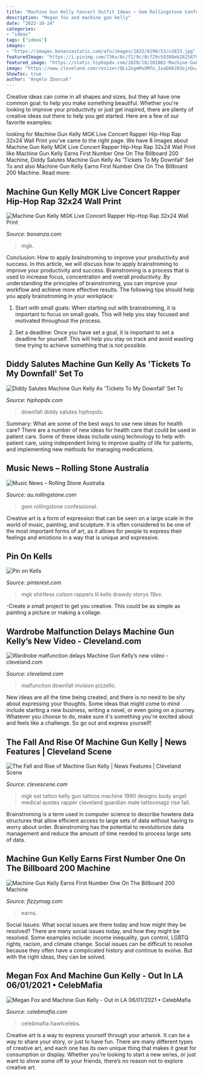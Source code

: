 ```yaml
---
title: "Machine Gun Kelly Concert Outfit Ideas ~ Gem Rollingstone Confessional"
description: "Megan fox and machine gun kelly"
date: "2022-10-24"
categories:
- "ideas"
tags: ["ideas"]
images:
- "https://images.bonanzastatic.com/afu/images/1832/8290/53/v2833.jpg"
featuredImage: "https://i.pinimg.com/736x/8c/f2/9c/8cf29c59388eb28258793692ce981dbe.jpg"
featured_image: "https://static.hiphopdx.com/2020/10/201002-Machine-Gun-Kelly.jpg"
image: "https://www.cleveland.com/resizer/QLsZogmMuSMfo_IxaDX6J03ojnQ=/450x0/smart/cloudfront-us-east-1.images.arcpublishing.com/advancelocal/LO4XUIMSOBAWFNTVUP7VIVGZRA.jpg"
ShowToc: true
author: "Angelo Zboncak"
---
```



Creative ideas can come in all shapes and sizes, but they all have one common goal: to help you make something beautiful. Whether you're looking to improve your productivity or just get inspired, there are plenty of creative ideas out there to help you get started. Here are a few of our favorite examples: 

	

		
looking for Machine Gun Kelly MGK Live Concert Rapper Hip-Hop Rap 32x24 Wall Print you've came to the right page. We have 8 Images about Machine Gun Kelly MGK Live Concert Rapper Hip-Hop Rap 32x24 Wall Print like Machine Gun Kelly Earns First Number One On The Billboard 200 Machine, Diddy Salutes Machine Gun Kelly As &#039;Tickets To My Downfall&#039; Set To and also Machine Gun Kelly Earns First Number One On The Billboard 200 Machine. Read more:
		
    
## Machine Gun Kelly MGK Live Concert Rapper Hip-Hop Rap 32x24 Wall Print

<img loading=lazy src="https://images.bonanzastatic.com/afu/images/1832/8290/53/v2833.jpg" onerror="this.onerror=null;this.src='https://tse2.mm.bing.net/th?id=OIP.GKHxv5f1meuPGkFrXoTh0gHaFj&amp;pid=15.1';" alt="Machine Gun Kelly MGK Live Concert Rapper Hip-Hop Rap 32x24 Wall Print">

_Source: bonanza.com_

>mgk. 

	

Conclusion: How to apply brainstroming to improve your productivity and success.
In this article, we will discuss how to apply brainstroming to improve your productivity and success. Brainstroming is a process that is used to increase focus, concentration and overall productivity. By understanding the principles of brainstroming, you can improve your workflow and achieve more effective results. The following tips should help you apply brainstroming in your workplace: 
1) Start with small goals: When starting out with brainstroming, it is important to focus on small goals. This will help you stay focused and motivated throughout the process. 

2) Set a deadline: Once you have set a goal, it is important to set a deadline for yourself. This will help you stay on track and avoid wasting time trying to achieve something that is not possible.

    
## Diddy Salutes Machine Gun Kelly As &#039;Tickets To My Downfall&#039; Set To

<img loading=lazy src="https://static.hiphopdx.com/2020/10/201002-Machine-Gun-Kelly.jpg" onerror="this.onerror=null;this.src='https://tse3.mm.bing.net/th?id=OIP.6A48LRULTEod78_OZJYOXgHaEK&amp;pid=15.1';" alt="Diddy Salutes Machine Gun Kelly As &#039;Tickets To My Downfall&#039; Set To">

_Source: hiphopdx.com_

>downfall diddy salutes hiphopdx. 

	

Summary: What are some of the best ways to use new ideas for health care?
There are a number of new ideas for health care that could be used in patient care. Some of these ideas include using technology to help with patient care, using independent living to improve quality of life for patients, and implementing new methods for managing medications.

    
## Music News – Rolling Stone Australia

<img loading=lazy src="https://au.rollingstone.com/wp-content/uploads/2021/05/gem-1200x800-1.jpg" onerror="this.onerror=null;this.src='https://tse1.mm.bing.net/th?id=OIP.u_Ulxla1k0FUV29CLHR6QAHaE8&amp;pid=15.1';" alt="Music News – Rolling Stone Australia">

_Source: au.rollingstone.com_

>gem rollingstone confessional. 

	

Creative art is a form of expression that can be seen on a large scale in the world of music, painting, and sculpture. It is often considered to be one of the most important forms of art, as it allows for people to express their feelings and emotions in a way that is unique and expressive.

    
## Pin On Kells

<img loading=lazy src="https://i.pinimg.com/736x/8c/f2/9c/8cf29c59388eb28258793692ce981dbe.jpg" onerror="this.onerror=null;this.src='https://tse3.mm.bing.net/th?id=OIP.Y9iHwX2yYNpyrK1rilpTAQHaJP&amp;pid=15.1';" alt="Pin on Kells">

_Source: pinterest.com_

>mgk shirtless colson rappers lil kells drawdy storys 19xx. 

	

-Create a small project to get you creative. This could be as simple as painting a picture or making a collage. 

    
## Wardrobe Malfunction Delays Machine Gun Kelly’s New Video - Cleveland.com

<img loading=lazy src="https://www.cleveland.com/resizer/QLsZogmMuSMfo_IxaDX6J03ojnQ=/450x0/smart/cloudfront-us-east-1.images.arcpublishing.com/advancelocal/LO4XUIMSOBAWFNTVUP7VIVGZRA.jpg" onerror="this.onerror=null;this.src='https://tse1.mm.bing.net/th?id=OIP.Y1AJMPjkgcyARayTgGTJ1AAAAA&amp;pid=15.1';" alt="Wardrobe malfunction delays Machine Gun Kelly’s new video - cleveland.com">

_Source: cleveland.com_

>malfunction downfall invision pizzello. 

	

New ideas are all the time being created, and there is no need to be shy about expressing your thoughts. Some ideas that might come to mind include starting a new business, writing a novel, or even going on a journey. Whatever you choose to do, make sure it's something you're excited about and feels like a challenge. So go out and express yourself!

    
## The Fall And Rise Of Machine Gun Kelly | News Features | Cleveland Scene

<img loading=lazy src="https://media2.fdncms.com/clevescene/imager/the-fall-and-rise-of-machine-gun-kelly/u/zoom/2748506/cover-2.jpg" onerror="this.onerror=null;this.src='https://tse2.mm.bing.net/th?id=OIP.l_3KHGXCj9Sb8kiTzUZmLAHaHY&amp;pid=15.1';" alt="The Fall and Rise of Machine Gun Kelly | News Features | Cleveland Scene">

_Source: clevescene.com_

>mgk est tattoo kelly gun tattoos machine 1990 designs body angel medical quotes rapper cleveland guardian male tattoomagz rise fall. 

	

Brainstroming is a term used in computer science to describe howtera data structures that allow efficient access to large sets of data without having to worry about order. Brainstroming has the potential to revolutionize data management and reduce the amount of time needed to process large sets of data.

    
## Machine Gun Kelly Earns First Number One On The Billboard 200 Machine

<img loading=lazy src="http://fizzymag.com/uploads/article/top_photo/641ad2d5-5328-45f9-b867-c81ac755116f/machine-gun-kelly-earns-first-number-one-on-the-billboard-200.jpg" onerror="this.onerror=null;this.src='https://tse3.mm.bing.net/th?id=OIP.CXCCW-3jG538GsObGFrwZgHaE8&amp;pid=15.1';" alt="Machine Gun Kelly Earns First Number One On The Billboard 200 Machine">

_Source: fizzymag.com_

>earns. 

	

Social Issues: What social issues are there today and how might they be resolved?
There are many social issues today, and how they might be resolved. Some examples include: income inequality, gun control, LGBTQ rights, racism, and climate change. Social issues can be difficult to resolve because they often have a complicated history and continue to evolve. But with the right ideas, they can be solved.

    
## Megan Fox And Machine Gun Kelly - Out In LA 06/01/2021 • CelebMafia

<img loading=lazy src="https://celebmafia.com/wp-content/uploads/2021/06/megan-fox-and-machine-gun-kelly-out-in-la-06-01-2021-4.jpg" onerror="this.onerror=null;this.src='https://tse3.mm.bing.net/th?id=OIP.VTu71ddWZIFvyrHw-IqlrgHaJ-&amp;pid=15.1';" alt="Megan Fox and Machine Gun Kelly - Out in LA 06/01/2021 • CelebMafia">

_Source: celebmafia.com_

>celebmafia hawtcelebs. 

	

Creative art is a way to express yourself through your artwork. It can be a way to share your story, or just to have fun. There are many different types of creative art, and each one has its own unique thing that makes it great for consumption or display. Whether you’re looking to start a new series, or just want to show some off to your friends, there’s no reason not to explore creative art.


